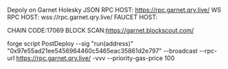 Depoly on Garnet Holesky
JSON RPC HOST: https://rpc.garnet.qry.live/
WS RPC HOST: wss://rpc.garnet.qry.live/ 
FAUCET HOST:  

CHAIN CODE:17069
BLOCK SCAN:https://garnet.blockscout.com/


forge script PostDeploy --sig "run(address)"  "0x97e55ad21ee5456964460c5465eac35861d2e797" --broadcast --rpc-url https://rpc.garnet.qry.live/ -vvv --priority-gas-price 100